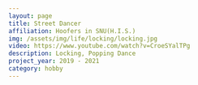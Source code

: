 ```yaml
---
layout: page
title: Street Dancer
affiliation: Hoofers in SNU(H.I.S.)
img: /assets/img/life/locking/locking.jpg
video: https://www.youtube.com/watch?v=CroeSYalTPg
description: Locking, Popping Dance
project_year: 2019 - 2021
category: hobby
---
```

